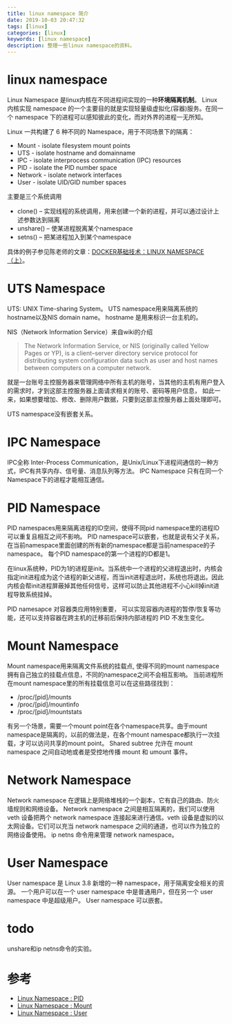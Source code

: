 ```yaml
---
title: linux namespace 简介
date: 2019-10-03 20:47:32
tags: [linux]
categories: [linux]
keywords: [linux namespace]
description: 整理一些linux namespace的资料。
---
```


# linux namespace

Linux Namespace 是linux内核在不同进程间实现的一种**环境隔离机制**。
Linux 内核实现 namespace 的一个主要目的就是实现轻量级虚拟化(容器)服务。在同一个 namespace 下的进程可以感知彼此的变化，而对外界的进程一无所知。
<!-- more -->
Linux 一共构建了 6 种不同的 Namespace，用于不同场景下的隔离：
- Mount - isolate filesystem mount points
- UTS - isolate hostname and domainname
- IPC - isolate interprocess communication (IPC) resources
- PID - isolate the PID number space
- Network - isolate network interfaces
- User - isolate UID/GID number spaces

主要是三个系统调用
- clone() – 实现线程的系统调用，用来创建一个新的进程，并可以通过设计上述参数达到隔离
- unshare() – 使某进程脱离某个namespace
- setns() – 把某进程加入到某个namespace

具体的例子参见陈老师的文章：[DOCKER基础技术：LINUX NAMESPACE（上）](https://coolshell.cn/articles/17010.html)。

# UTS Namespace

UTS: UNIX Time-sharing System。
UTS namespace用来隔离系统的hostname以及NIS domain name。
hostname 是用来标识一台主机的。

NIS（Network Information Service）来自wiki的介绍
>The Network Information Service, or NIS (originally called Yellow Pages or YP), is a client–server directory service protocol for distributing system configuration data such as user and host names between computers on a computer network.

就是一台账号主控服务器来管理网络中所有主机的账号，当其他的主机有用户登入的需求时，才到这部主控服务器上面请求相关的账号、密码等用户信息， 如此一来，如果想要增加、修改、删除用户数据，只要到这部主控服务器上面处理即可。

UTS namespace没有嵌套关系。

# IPC Namespace

IPC全称 Inter-Process Communication，是Unix/Linux下进程间通信的一种方式，IPC有共享内存、信号量、消息队列等方法。
IPC Namespace 只有在同一个Namespace下的进程才能相互通信。

# PID Namespace

PID namespaces用来隔离进程的ID空间，使得不同pid namespace里的进程ID可以重复且相互之间不影响。
PID namespace可以嵌套，也就是说有父子关系，在当前namespace里面创建的所有新的namespace都是当前namespace的子namespace。
每个PID namespace的第一个进程的ID都是1。

在linux系统种，PID为1的进程是init。当系统中一个进程的父进程退出时，内核会指定init进程成为这个进程的新父进程，而当init进程退出时，系统也将退出。因此内核会帮init进程屏蔽掉其他任何信号，这样可以防止其他进程不小心kill掉init进程导致系统挂掉。

PID namesapce 对容器类应用特别重要， 可以实现容器内进程的暂停/恢复等功能，还可以支持容器在跨主机的迁移前后保持内部进程的 PID 不发生变化。

# Mount Namespace

Mount namespace用来隔离文件系统的挂载点, 使得不同的mount namespace拥有自己独立的挂载点信息，不同的namespace之间不会相互影响。
当前进程所在mount namespace里的所有挂载信息可以在这些路径找到：
- /proc/[pid]/mounts
- /proc/[pid]/mountinfo
- /proc/[pid]/mountstats

有另一个场景，需要一个mount point在各个namespace共享。由于mount namespace是隔离的，以前的做法是，在各个mount namespace都执行一次挂载，才可以访问共享的mount point。
Shared subtree 允许在 mount namespace 之间自动地或者是受控地传播 mount 和 umount 事件。

# Network Namespace

Network namespace 在逻辑上是网络堆栈的一个副本，它有自己的路由、防火墙规则和网络设备。
Network namespace 之间是相互隔离的，我们可以使用 veth 设备把两个 network namespace 连接起来进行通信。veth 设备是虚拟的以太网设备。它们可以充当 network namespace 之间的通道，也可以作为独立的网络设备使用。
ip netns 命令用来管理 network namespace。

# User Namespace

User namespace 是 Linux 3.8 新增的一种 namespace，用于隔离安全相关的资源。
一个用户可以在一个 user namespace 中是普通用户，但在另一个 user namespace 中是超级用户。
User namespace 可以嵌套。

# todo

unshare和ip netns命令的实验。

# 参考

- [Linux Namespace : PID](https://www.cnblogs.com/sparkdev/p/9442208.html)
- [Linux Namespace : Mount](https://www.cnblogs.com/sparkdev/p/9424649.html)
- [Linux Namespace : User](https://www.cnblogs.com/sparkdev/p/9462838.html)
